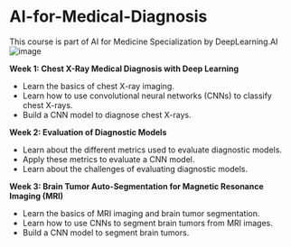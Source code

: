 # AI-for-Medical-Diagnosis
This course is part of AI for Medicine Specialization by DeepLearning.AI
![image](https://github.com/HayLahav/AI-for-Medical-Diagnosis/assets/111200362/d8b52e56-72da-42e7-aa7d-2ba318352722)

**Week 1: Chest X-Ray Medical Diagnosis with Deep Learning**

* Learn the basics of chest X-ray imaging.
* Learn how to use convolutional neural networks (CNNs) to classify chest X-rays.
* Build a CNN model to diagnose chest X-rays.

**Week 2: Evaluation of Diagnostic Models**

* Learn about the different metrics used to evaluate diagnostic models.
* Apply these metrics to evaluate a CNN model.
* Learn about the challenges of evaluating diagnostic models.

**Week 3: Brain Tumor Auto-Segmentation for Magnetic Resonance Imaging (MRI)**

* Learn the basics of MRI imaging and brain tumor segmentation.
* Learn how to use CNNs to segment brain tumors from MRI images.
* Build a CNN model to segment brain tumors.

